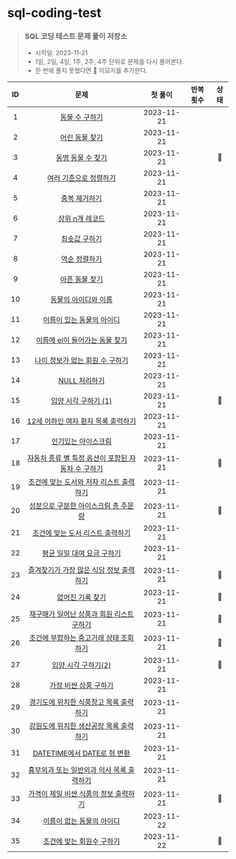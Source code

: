 # sql-coding-test

> ### SQL 코딩 테스트 문제 풀이 저장소
>
> - 시작일: 2023-11-21
> - 1일, 2일, 4일, 1주, 2주, 4주 단위로 문제를 다시 풀어본다.
> - 한 번에 풀지 못했다면 🤔 이모지를 추가한다.

| **ID** |              **문제**               |  **첫 풀이**  | **반복 횟수** | **상태** |
|:------:|:---------------------------------:|:----------:|:---------:|:------:|
|   1    |           [동물 수 구하기]()            | 2023-11-21 |           |        |
|   2    |           [어린 동물 찾기]()            | 2023-11-21 |           |        |
|   3    |          [동명 동물 수 찾기]()           | 2023-11-21 |           |   🤔   |
|   4    |         [여러 기준으로 정렬하기]()          | 2023-11-21 |           |        |
|   5    |            [중복 제거하기]()            | 2023-11-21 |           |        |
|   6    |           [상위 n개 레코드]()           | 2023-11-21 |           |        |
|   7    |            [최솟값 구하기]()            | 2023-11-21 |           |        |
|   8    |            [역순 정렬하기]()            | 2023-11-21 |           |        |
|   9    |           [아픈 동물 찾기]()            | 2023-11-21 |           |        |
|   10   |          [동물의 아이디와 이름]()          | 2023-11-21 |           |        |
|   11   |        [이름이 있는 동물의 아이디]()         | 2023-11-21 |           |        |
|   12   |      [이름에 el이 들어가는 동물 찾기]()       | 2023-11-21 |           |        |
|   13   |      [나이 정보가 없는 회원 수 구하기]()       | 2023-11-21 |           |        |
|   14   |           [NULL 처리하기]()           | 2023-11-21 |           |        |
|   15   |         [입양 시각 구하기 (1)]()         | 2023-11-21 |           |   🤔   |
|   16   |     [12세 이하인 여자 환자 목록 출력하기]()     | 2023-11-21 |           |        |
|   17   |          [인기있는 아이스크림]()           | 2023-11-21 |           |        |
|   18   | [자동차 종류 별 특정 옵션이 포함된 자동차 수 구하기]() | 2023-11-21 |           |   🤔   |
|   19   |    [조건에 맞는 도서와 저자 리스트 출력하기]()     | 2023-11-21 |           |        |
|   20   |     [성분으로 구분한 아이스크림 총 주문량]()      | 2023-11-21 |           |   🤔   |
|   21   |      [조건에 맞는 도서 리스트 출력하기]()       | 2023-11-21 |           |        |
|   22   |        [평균 일일 대여 요금 구하기]()        | 2023-11-21 |           |        |
|   23   |    [즐겨찾기가 가장 많은 식당 정보 출력하기]()     | 2023-11-21 |           |   🤔   |
|   24   |           [없어진 기록 찾기]()           | 2023-11-21 |           |   🤔   |
|   25   |    [재구매가 일어난 상품과 회원 리스트 구하기]()    | 2023-11-21 |           |   🤔   |
|   26   |     [조건에 부합하는 중고거래 상태 조회하기]()     | 2023-11-21 |           |   🤔   |
|   27   |         [입양 시각 구하기(2)]()          | 2023-11-21 |           |   🤔   |
|   28   |         [가장 비싼 상품 구하기]()          | 2023-11-21 |           |        |
|   29   |     [경기도에 위치한 식품창고 목록 출력하기]()     | 2023-11-21 |           |        |
|   30   |     [강원도에 위치한 생산공장 목록 출력하기]()     | 2023-11-21 |           |        |
|   31   |     [DATETIME에서 DATE로 형 변환]()     | 2023-11-21 |           |        |
|   32   |    [흉부외과 또는 일반외과 의사 목록 출력하기]()    | 2023-11-21 |           |        |
|   33   |     [가격이 제일 비싼 식품의 정보 출력하기]()     | 2023-11-21 |           |   🤔   |
|   34   |        [이름이 없는 동물의 아이디]()         | 2023-11-22 |           |        |
|   35   |        [조건에 맞는 회원수 구하기]()         | 2023-11-22 |           |   🤔   |
